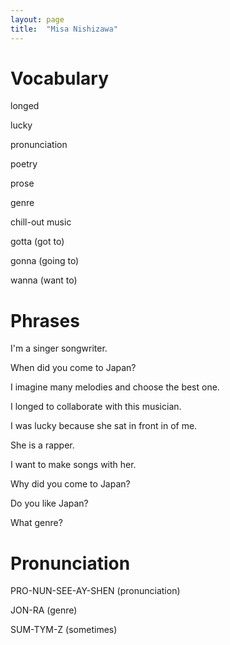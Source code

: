 ```yaml
---
layout: page
title:  "Misa Nishizawa"
---
```


Vocabulary
==========
longed

lucky

pronunciation

poetry

prose

genre

chill-out music

gotta (got to)

gonna (going to)

wanna (want to)


Phrases
=======
I'm a singer songwriter.

When did you come to Japan?

I imagine many melodies and choose the best one.

I longed to collaborate with this musician.

I was lucky because she sat in front in of me.

She is a rapper.

I want to make songs with her.

Why did you come to Japan?

Do you like Japan?

What genre?


Pronunciation
=============

PRO-NUN-SEE-AY-SHEN (pronunciation)

JON-RA (genre)

SUM-TYM-Z (sometimes)